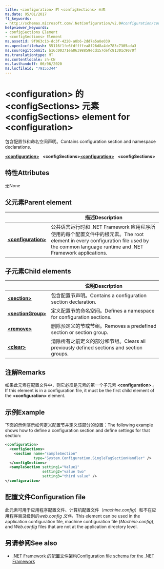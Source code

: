 ```yaml
---
title: <configuration> 的 <configSections> 元素
ms.date: 05/01/2017
f1_keywords:
- http://schemas.microsoft.com/.NetConfiguration/v2.0#configuration/configSections
helpviewer_keywords:
- configSections Element
- <configSections> Element
ms.assetid: 9f963c1b-dc3f-4220-a8b6-2dd7a5a8e039
ms.openlocfilehash: 55116f1fe6fdffffea8f26d8a4de783c7305ada3
ms.sourcegitcommit: b16c00371ea06398859ecd157defc81301c9070f
ms.translationtype: MT
ms.contentlocale: zh-CN
ms.lasthandoff: 06/06/2020
ms.locfileid: "79155344"
---
```

# <a name="configsections-element-for-configuration"></a><span data-ttu-id="4560a-102">\<configuration> 的 \<configSections> 元素</span><span class="sxs-lookup"><span data-stu-id="4560a-102">\<configSections> element for \<configuration></span></span>

<span data-ttu-id="4560a-103">包含配置节和命名空间声明。</span><span class="sxs-lookup"><span data-stu-id="4560a-103">Contains configuration section and namespace declarations.</span></span>

<span data-ttu-id="4560a-104">[**\<configuration>**](configuration-element.md) &nbsp;&nbsp;**\<configSections>**</span><span class="sxs-lookup"><span data-stu-id="4560a-104">[**\<configuration>**](configuration-element.md) &nbsp;&nbsp;**\<configSections>**</span></span>

## <a name="attributes"></a><span data-ttu-id="4560a-105">特性</span><span class="sxs-lookup"><span data-stu-id="4560a-105">Attributes</span></span>

<span data-ttu-id="4560a-106">无</span><span class="sxs-lookup"><span data-stu-id="4560a-106">None</span></span>

## <a name="parent-element"></a><span data-ttu-id="4560a-107">父元素</span><span class="sxs-lookup"><span data-stu-id="4560a-107">Parent element</span></span>

|     | <span data-ttu-id="4560a-108">描述</span><span class="sxs-lookup"><span data-stu-id="4560a-108">Description</span></span> |
| --- | ----------- |
| [**\<configuration>**](configuration-element.md) | <span data-ttu-id="4560a-109">公共语言运行时和 .NET Framework 应用程序所使用的每个配置文件中的根元素。</span><span class="sxs-lookup"><span data-stu-id="4560a-109">The root element in every configuration file used by the common language runtime and .NET Framework applications.</span></span> |

## <a name="child-elements"></a><span data-ttu-id="4560a-110">子元素</span><span class="sxs-lookup"><span data-stu-id="4560a-110">Child elements</span></span>

|     | <span data-ttu-id="4560a-111">说明</span><span class="sxs-lookup"><span data-stu-id="4560a-111">Description</span></span> |
| --- | ----------- |
| [**\<section>**](section-element.md) | <span data-ttu-id="4560a-112">包含配置节声明。</span><span class="sxs-lookup"><span data-stu-id="4560a-112">Contains a configuration section declaration.</span></span> |
| [**\<sectionGroup>**](sectiongroup-element-for-configsections.md) | <span data-ttu-id="4560a-113">定义配置节的命名空间。</span><span class="sxs-lookup"><span data-stu-id="4560a-113">Defines a namespace for configuration sections.</span></span> |
| [**\<remove>**](remove-element-for-configsections.md) | <span data-ttu-id="4560a-114">删除预定义的节或节组。</span><span class="sxs-lookup"><span data-stu-id="4560a-114">Removes a predefined section or section group.</span></span> |
| [**\<clear>**](clear-element-for-configsections.md) | <span data-ttu-id="4560a-115">清除所有之前定义的部分和节组。</span><span class="sxs-lookup"><span data-stu-id="4560a-115">Clears all previously defined sections and section groups.</span></span> |

## <a name="remarks"></a><span data-ttu-id="4560a-116">注解</span><span class="sxs-lookup"><span data-stu-id="4560a-116">Remarks</span></span>

<span data-ttu-id="4560a-117">如果此元素在配置文件中，则它必须是元素的第一个子元素 **\<configuration>** 。</span><span class="sxs-lookup"><span data-stu-id="4560a-117">If this element is in a configuration file, it must be the first child element of the **\<configuration>** element.</span></span>

## <a name="example"></a><span data-ttu-id="4560a-118">示例</span><span class="sxs-lookup"><span data-stu-id="4560a-118">Example</span></span>

<span data-ttu-id="4560a-119">下面的示例演示如何定义配置节并定义该部分的设置：</span><span class="sxs-lookup"><span data-stu-id="4560a-119">The following example shows how to define a configuration section and define settings for that section:</span></span>

```xml
<configuration>
  <configSections>
    <section name="sampleSection"
             type="System.Configuration.SingleTagSectionHandler" />
  </configSections>
  <sampleSection setting1="Value1"
                 setting2="value two"
                 setting3="third value" />
</configuration>
```

## <a name="configuration-file"></a><span data-ttu-id="4560a-120">配置文件</span><span class="sxs-lookup"><span data-stu-id="4560a-120">Configuration file</span></span>

<span data-ttu-id="4560a-121">此元素可用于应用程序配置文件、计算机配置文件（*machine.config*）和不在应用程序目录级别的*web.config 文件。*</span><span class="sxs-lookup"><span data-stu-id="4560a-121">This element can be used in the application configuration file, machine configuration file (*Machine.config*), and *Web.config* files that are not at the application directory level.</span></span>

## <a name="see-also"></a><span data-ttu-id="4560a-122">另请参阅</span><span class="sxs-lookup"><span data-stu-id="4560a-122">See also</span></span>

- [<span data-ttu-id="4560a-123">.NET Framework 的配置文件架构</span><span class="sxs-lookup"><span data-stu-id="4560a-123">Configuration file schema for the .NET Framework</span></span>](index.md)
